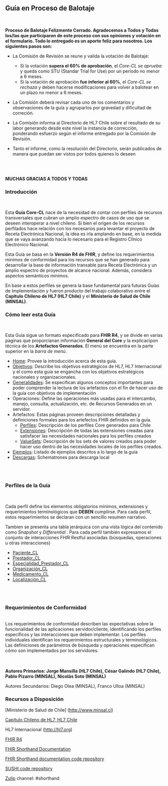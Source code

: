 ## Guía en Proceso de Balotaje
<br>

**Proceso de Balotaje Felizmente Cerrado. Agradecemos a Todos y Todas los/las que participaron de este proceso con sus opiniones y votación en el formulario. Todo lo entregado es un aporte feliz para nosotros. Los siguientes pasos son:**
<br>

* La Comisión de Revisión se reune y valida la votación de Balotaje:
  
  * Si la votación **supera el 60% de aprobación**, el *Core-CL se aprueba* y queda como STU (Standar Trial for Use) por un período no menor a 6 meses.
  * Si la votación de aprobación **fue inferior al 60%**, el *Core-CL se rechaza* y deben hacerse modificaciones para volver a balotear en un plazo no menor a 6 meses.

* La Comisión deberá revisar cada uno de los comentarios y observaciones de la guía y agruparlos por gravedad y dificultad de correción.

* La Comisión informa al Directorio de HL7 Chile sobre el resultado de su labor generando desde este nivel la instancia de corrección, ponderando esfuerzo según el informe entregado por la Comisión de Revisión.

* Tanto el informe, como la resolución del Directorio, serán publicados de manera que puedan ser vistos por todos quienes lo deseen
<br>
<br>

**MUCHAS  GRACIAS A TODOS Y TODAS** 

### Introducción
<br>

Esta **Guía Core-CL** nace de la necesidad de contar con perfiles de recursos transversales que cubran un amplio espectro de casos de uso que se deseen interoperar a nivel chileno. Si bien el origen de los recursos perfilados hace relación con los necesarios para levantar el proyecto de Receta Electrónica Nacional, la idea es irla amplando en base, en la medida que se vaya avanzando hacia lo necesario para el Registro Clínico Electrónico Nacional.

Esta Guía se basa en la **Versión R4 de FHIR**, y define los requerimientos mínimos de conformidad para los recursos que se han generado para desarrollar la base de información transable para Receta Electrónica y un amplio espectro de proyectos de alcance nacional. Además, considera aspectos semánticos mínimos.

En base a estos perfiles se genera la base fundamental para futuras Guías de Implementación y fueron producto del trabajo colaborativo entre el **Capítulo Chileno de HL7 (HL7 Chile)** y el **Ministerio de Salud de Chile (MINSAL)**.

### Cómo leer esta Guía
<br>

Esta Guía sigue un formato especificado para **FHIR R4**, y se divide en varias paginas que proporcianan información **General del Core** y la explicacipon técnica de los **Artefactos Generados**. El menú se encuentra en la parte superior en la *barra de menú*.
<br>

* [Home](index.html): Provee la introducción acerca de esta guía.
* [Objetivos](Alcances-Objetivos.html): Describe los objetivos estratégicos de HL7, HL7 Internacional y el como esta guía se engancha con los objetivos estratégicos nacionales y organizacionales.
* [Generalidades](Aspectos-Generales.html): Se especifican algunos conceptos importantes para poder comprender la lectura de los artefactos con el fin de hacer uso de la guía con objetivos de implementación
* Operaciones: Define las operaciones más usadas para el intercambo, manejo, consulta, actualización, etc. de Recursos Generados en un servidor.
* Artefactos: Estas páginas proveen descripciones detalladas y definiciones formales para los artefectos FHIR definidos en la guía.
    * [Perfiles](Perfiles.html): Descripción de los perfiles Core generados para Chile
    * [Extensiones](extensiones.html): Descripción de todas las extensiones creadas para satisfacer las necesidades nacionales para los perfiles creados
    * [ValueSets](Set-De-Validacion-ValueSets.html): Descripción de los sets de valores creados para poder hacer uso dentro de las necesidades locales de los perfiles creados.
* [Ejemplos](Set-Ejemplos.html): Listado de ejemplos descritos a lo largo de la guía
* [Descargas](Todas-Descargas.html): Schematrones para descarga local 
<br>
<br>


### Perfiles de la Guía
<br>

Cada perfil define los elementos obligatorios mínimos, extensiones y requerimientos terminológicos que **DEBEN** cumplirse. Para cada perfil, estos requerimientos se declaran con un sencillo resumen narrativo.
<br>

Tambien se presenta una tabla jerárquica con una vista lógica del contenido como *Snapshot* y *Differential* . Para cada perfil también expresamos el conjunto de interacciones FHIR Restful asociadas (búsquedas, operaciones u otras interacciones)

* [Paciente_CL](StructureDefinition-CorePacienteCl.html)
* [Prestador_CL](StructureDefinition-CorePrestadorCl.html)
* [Especialidad_Prestador_CL](StructureDefinition-CoreEspecialidadCl.html)
* [Organización_CL](StructureDefinition-CoreOrganizacionCl.html)
* [Medicamento_CL](StructureDefinition-CoreMedicamentoCl.html) 
* [Localización_CL](StructureDefinition-CoreLocalizacionCl.html)
<br>
<br>

### Requerimientos de Conformidad
<br>
Los requerimientos de conformidad describen las expectativas sobre la funcionalidad de las aplicaciones servidor/cliente, identificando los perfiles específicos y las interacciones que deben implementar. Los perfiles individuales identifican los requerimientos estructurales y terminológicos. Las definiciones de parámetros de búsqueda y operaciones especifican cómo son implementados por los servidores.
<br>
<br>
<br> 

**Autores Primarios: Jorge Mansilla (HL7 Chile), César Galindo (HL7 Chile), Pablo Pizarro (MINSAL), Nicolás Soto (MINSAL)**

Autores Secundarios: Diego Olea (MINSAL), Franco Ulloa (MINSAL)




### Recursos a Disposición
[Ministerio de Salud de Chile] (http://www.minsal.cl)

[Capítulo Chileno de HL7, HL7 Chile](http://hl7chile.cl)

HL7 Internacional (http://hl7.org)

[FHIR R4](http://hl7.org/fhir/)

[FHIR Shorthand Documentation](https://build.fhir.org/ig/HL7/fhir-shorthand) 

[FHIR Shorthand documentation code repository](https://github.com/HL7/fhir-shorthand)

[SUSHI code repository](https://github.com/FHIR/sushi)

[Zulip](https://chat.fhir.org) channel: #shorthand